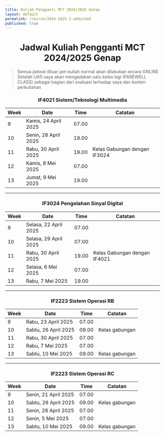 ```yaml
---
title: Kuliah Pengganti MCT 2024/2025 Genap
layout: default
permalink: /course/2024-2025-2-addsched
published: true
---
```




<h1 align="center">Jadwal Kuliah Pengganti MCT 2024/2025 Genap</h1>

> Semua jadwal diluar jam kuliah normal akan dilakukan secara ONLINE
> Setelah UAS saya akan mengadakan satu kelas lagi (FAREWELL CLASS) sebagai bagian dari evaluasi terhadap saya dan konten perkuliahan



<h3 align="center">IF4021 Sistem/Teknologi Multimedia</h3>

| Week | Date                 | Time  | Catatan                      |
| ---- | -------------------- | ----- | ---------------------------- |
| 9    | Kamis, 24 April 2025 | 07.00 |                              |
| 10   | Senin, 28 April 2025 | 19.00 |                              |
| 11   | Rabu, 30 April 2025  | 19.00 | Kelas Gabungan dengan IF3024 |
| 12   | Kamis, 8 Mei 2025    | 07.00 |                              |
| 13   | Jumat, 9 Mei 2025    | 19.00 |                              |

---

<h3 align="center">IF3024 Pengolahan Sinyal Digital</h3>

| Week | Date                  | Time  | Catatan                      |
| ---- | --------------------- | ----- | ---------------------------- |
| 9    | Selasa, 22 April 2025 | 07.00 |                              |
| 10   | Selasa, 29 April 2025 | 07.00 |                              |
| 11   | Rabu, 30 April 2025   | 19.00 | Kelas Gabungan dengan IF4021 |
| 12   | Selasa, 6 Mei 2025    | 07.00 |                              |
| 13   | Rabu, 7 Mei 2025      | 19.00 |                              |

---

<h3 align="center">IF2223 Sistem Operasi RB</h3>

| Week | Date                 | Time  | Catatan        |
| ---- | -------------------- | ----- | -------------- |
| 9    | Rabu, 23 April 2025  | 07.00 |                |
| 10   | Sabtu, 26 April 2025 | 09.00 | Kelas gabungan |
| 11   | Rabu, 30 April 2025  | 07.00 |                |
| 12   | Rabu, 7 Mei 2025     | 07.00 |                |
| 13   | Sabtu, 10 Mei 2025   | 09.00 | Kelas gabungan |

---

<h3 align="center">IF2223 Sistem Operasi RC</h3>

| Week | Date                 | Time  | Catatan        |
| ---- | -------------------- | ----- | -------------- |
| 9    | Senin, 21 April 2025 | 07.00 |                |
| 10   | Sabtu, 26 April 2025 | 09.00 | Kelas gabungan |
| 11   | Senin, 28 April 2025 | 07.00 |                |
| 12   | Senin, 5 Mei 2025    | 07.00 |                |
| 13   | Sabtu, 10 Mei 2025   | 09.00 | Kelas gabungan |

